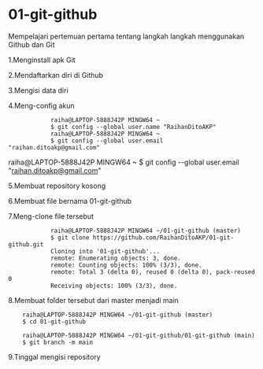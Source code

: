 # 01-git-github
Mempelajari pertemuan pertama tentang langkah langkah menggunakan Github dan Git

1.Menginstall apk Git 

2.Mendaftarkan diri di Github 

3.Mengisi data diri 

4.Meng-config akun 

                raiha@LAPTOP-5888J42P MINGW64 ~
                $ git config --global user.name "RaihanDitoAKP"
                raiha@LAPTOP-5888J42P MINGW64 ~
                $ git config --global user.email "raihan.ditoakp@gmail.com"


raiha@LAPTOP-5888J42P MINGW64 ~
$ git config --global user.email "raihan.ditoakp@gmail.com"



5.Membuat repository kosong 

6.Membuat file bernama 01-git-github 

7.Meng-clone file tersebut 


                raiha@LAPTOP-5888J42P MINGW64 ~/01-git-github (master)
                $ git clone https://github.com/RaihanDitoAKP/01-git-github.git
                Cloning into '01-git-github'...
                remote: Enumerating objects: 3, done.
                remote: Counting objects: 100% (3/3), done.
                remote: Total 3 (delta 0), reused 0 (delta 0), pack-reused 0
                Receiving objects: 100% (3/3), done.

8.Membuat folder tersebut dari master menjadi main


        raiha@LAPTOP-5888J42P MINGW64 ~/01-git-github (master)
        $ cd 01-git-github

        raiha@LAPTOP-5888J42P MINGW64 ~/01-git-github/01-git-github (main)
        $ git branch -m main

9.Tinggal mengisi repository